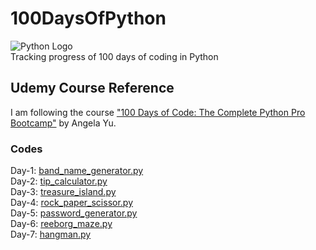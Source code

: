 # 100DaysOfPython  
![Python Logo](https://www.python.org/static/community_logos/python-logo.png)  
Tracking progress of 100 days of coding in Python


## Udemy Course Reference
I am following the course ["100 Days of Code: The Complete Python Pro Bootcamp"](https://www.udemy.com/course/100-days-of-code) by Angela Yu.

### Codes
Day-1: [band_name_generator.py](day_1/band_name_generator.py)  
Day-2: [tip_calculator.py](day_2/tip_calculator.py)  
Day-3: [treasure_island.py](day_3/treasure_island.py)  
Day-4: [rock_paper_scissor.py](day_4/rock_paper_scissor.py)  
Day-5: [password_generator.py](day_5/password_generator.py)  
Day-6: [reeborg_maze.py](day_6/reeborg_maze.txt)  
Day-7: [hangman.py](day_7/hangman.py)  